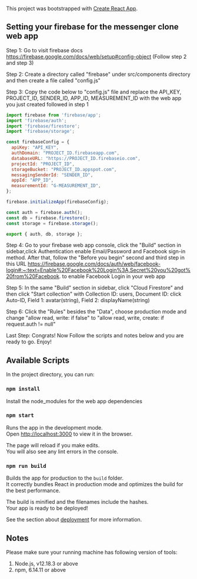 This project was bootstrapped with [Create React App](https://github.com/facebook/create-react-app).

## Setting your firebase for the messenger clone web app

Step 1: Go to visit firebase docs https://firebase.google.com/docs/web/setup#config-object (Follow step 2 and step 3)

Step 2: Create a directory called "firebase" under src/components directory and then create a file called "config.js"

Step 3: Copy the code below to "config.js" file and replace the API_KEY, PROJECT_ID, SENDER_ID, APP_ID, MEASUREMENT_ID with the web app you just created followed in step 1

```javascript
import firebase from 'firebase/app';
import 'firebase/auth';
import 'firebase/firestore';
import 'firebase/storage';

const firebaseConfig = {
  apiKey: "API_KEY",
  authDomain: "PROJECT_ID.firebaseapp.com",
  databaseURL: "https://PROJECT_ID.firebaseio.com",
  projectId: "PROJECT_ID",
  storageBucket: "PROJECT_ID.appspot.com",
  messagingSenderId: "SENDER_ID",
  appId: "APP_ID",
  measurementId: "G-MEASUREMENT_ID",
};

firebase.initializeApp(firebaseConfig);

const auth = firebase.auth();
const db = firebase.firestore();
const storage = firebase.storage();

export { auth, db, storage };
```

Step 4: Go to your firebase web app console, click the "Build" section in sidebar,click Authentication enable Email/Password and Facebook sign-in method. After that, follow the "Before you begin" second and third step in this URL https://firebase.google.com/docs/auth/web/facebook-login#:~:text=Enable%20Facebook%20Login%3A,Secret%20you%20got%20from%20Facebook. to enable Facebook Login in your web app

Step 5: In the same "Build" section in sidebar, click "Cloud Firestore" and then click "Start collection" with Collection ID: users, Document ID: click Auto-ID, Field 1: avatar(string), Field 2: displayName(string)

Step 6: Click the "Rules" besides the "Data", choose production mode and change "allow read, write: if false" to "allow read, write, create: if request.auth != null"

Last Step: Congrats! Now Follow the scripts and notes below and you are ready to go. Enjoy!

## Available Scripts

In the project directory, you can run:

### `npm install`

Install the node_modules for the web app dependencies

### `npm start`

Runs the app in the development mode.<br />
Open [http://localhost:3000](http://localhost:3000) to view it in the browser.

The page will reload if you make edits.<br />
You will also see any lint errors in the console.

### `npm run build`

Builds the app for production to the `build` folder.<br />
It correctly bundles React in production mode and optimizes the build for the best performance.

The build is minified and the filenames include the hashes.<br />
Your app is ready to be deployed!

See the section about [deployment](https://facebook.github.io/create-react-app/docs/deployment) for more information.

## Notes

Please make sure your running machine has following version of tools:

1. Node.js, v12.18.3 or above
2. npm, 6.14.11 or above
